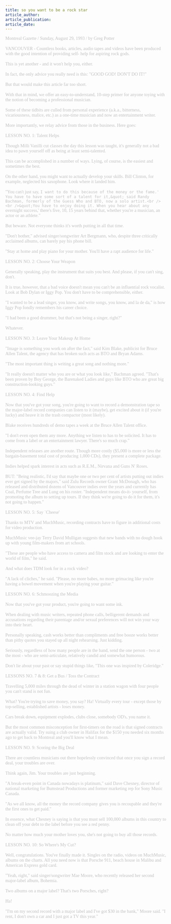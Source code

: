 ```yaml
---
title: so you want to be a rock star
article_author: 
article_publication: 
article_date: 
---
```

<span style="color: #c0c0c0"><span style="font-family: 'book antiqua', palatino">Montreal Gazette / Sunday, August 29, 1993 / by Greg Potter<br /><br />VANCOUVER - Countless books, articles, audio tapes and videos have been produced with the good intention of providing self- help for aspiring rock gods.<br /><br />This is yet another - and it won't help you, either.<br /><br />In fact, the only advice you really need is this: &quot;GOOD GOD! DON'T DO IT!&quot;<br /><br />But that would make this article far too short.<br /><br />With that in mind, we offer an easy-to-understand, 10-step primer for anyone toying with the notion of becoming a professional musician.<br /><br />Some of these tidbits are culled from personal experience (a.k.a., bitterness, vicariousness, malice, etc.) as a one-time musician and now an entertainment writer.<br /><br />More importantly, we relay advice from those in the business. Here goes:<br /><br />LESSON NO. 1: Talent Helps<br /><br />Though Milli Vanilli cut classes the day this lesson was taught, it's generally not a bad idea to pawn yourself off as being at least semi-talented.<br /><br />This can be accomplished in a number of ways. Lying, of course, is the easiest and sometimes the best.<br /><br />On the other hand, you might want to actually develop your skills. Bill Clinton, for example, neglected his saxophone. Look where it landed him.<br /><br />&quot;You can't just say, `I want to do this because of the money or the fame.' You have to have some sort of a talent for it,&quot; said Randy Bachman, formerly of the Guess Who and BTO, now a solo artist.<br /><br />&quot;You have to enjoy doing it. When you hear about any `overnight success,' there's five, 10, 15 years behind that, whether you're a musician, an actor or an athlete.&quot;<br /><br />But beware. Not everyone thinks it's worth putting in all that time.<br /><br />&quot;Don't bother,&quot; advised singer/songwriter Art Bergmann, who, despite three critically acclaimed albums, can barely pay his phone bill.<br /><br />&quot;Stay at home and play piano for your mother. You'll have a rapt audience for life.&quot;<br /><br />LESSON NO. 2: Choose Your Weapon<br /><br />Generally speaking, play the instrument that suits you best. And please, if you can't sing, don't.<br /><br />It is true, however, that a bad voice doesn't mean you can't be an influential rock vocalist. Look at Bob Dylan or Iggy Pop. You don't have to be comprehensible, either.<br /><br />&quot;I wanted to be a lead singer, you know, and write songs, you know, and la de da,&quot; is how Iggy Pop fondly remembers his career choice.<br /><br />&quot;I had been a good drummer, but that's not being a singer, right?&quot;<br /><br />Whatever.<br /><br />LESSON NO. 3: Leave Your Makeup At Home<br /><br />&quot;Image is something you work on after the fact,&quot; said Kim Blake, publicist for Bruce Allen Talent, the agency that has broken such acts as BTO and Bryan Adams.<br /><br />&quot;The most important thing is writing a great song and nothing more.&quot;<br /><br />&quot;It really doesn't matter who you are or what you look like,&quot; Bachman agreed. &quot;That's been proven by Boy George, the Barenaked Ladies and guys like BTO who are great big construction-looking guys.&quot;<br /><br />LESSON NO. 4: Find Help<br /><br />Now that you've got your song, you're going to want to record a demonstration tape so the major-label record companies can listen to it (maybe), get excited about it (if you're lucky) and heave it in the trash compactor (most likely).<br /><br />Blake receives hundreds of demo tapes a week at the Bruce Allen Talent office.<br /><br />&quot;I don't even open them any more. Anything we listen to has to be solicited. It has to come from a label or an entertainment lawyer. There's so much crap.&quot;<br /><br />Independent releases are another route. Though more costly ($5,000 is more or less the bargain-basement total cost of producing 1,000 CDs), they present a complete package.<br /><br />Indies helped spark interest in acts such as R.E.M., Nirvana and Guns N' Roses.<br /><br />BUT: &quot;Being realistic, I'd say that maybe one or two per cent of artists putting out indies ever get signed by the majors,&quot; said Zulu Records owner Grant McDonagh, who has released and distributed dozens of Vancouver indies over the years and currently has Coal, Perfume Tree and Lung on his roster. &quot;Independent means do-it- yourself, from promoting the album to setting up tours. If they think we're going to do it for them, it's not going to happen.&quot;<br /><br />LESSON NO. 5: Say `Cheese'<br /><br />Thanks to MTV and MuchMusic, recording contracts have to figure in additional costs for video production.<br /><br />MuchMusic vee-jay Terry David Mulligan suggests that new bands with no dough hook up with young film-makers from art schools.<br /><br />&quot;These are people who have access to camera and film stock and are looking to enter the world of film,&quot; he said.<br /><br />And what does TDM look for in a rock video?<br /><br />&quot;A lack of cliches,&quot; he said. &quot;Please, no more babes, no more grimacing like you're having a bowel movement when you're playing your guitar.&quot;<br /><br />LESSON NO. 6: Schmoozing the Media<br /><br />Now that you've got your product, you're going to want some ink.<br /><br />When dealing with music writers, repeated phone calls, belligerent demands and accusations regarding their parentage and/or sexual preferences will not win your way into their heart.<br /><br />Personally speaking, cash works better than compliments and free booze works better than pithy quotes you stayed up all night rehearsing. Just kidding.<br /><br />Seriously, regardless of how many people are in the band, send the one person - two at the most - who are semi-articulate, relatively candid and somewhat humorous.<br /><br />Don't lie about your past or say stupid things like, &quot;This one was inspired by Coleridge.&quot;<br /><br />LESSONS NO. 7 &amp; 8: Get a Bus / Toss the Contract<br /><br />Travelling 5,000 miles through the dead of winter in a station wagon with four people you can't stand is not fun.<br /><br />What? You're trying to save money, you say? Ha! Virtually every tour - except those by top-selling, established artists - loses money.<br /><br />Cars break down, equipment explodes, clubs close, somebody OD's, you name it.<br /><br />But the most common misconception for first-timers on the road is that signed contracts are actually valid. Try suing a club owner in Halifax for the $150 you needed six months ago to get back to Montreal and you'll know what I mean.<br /><br />LESSON NO. 9: Scoring the Big Deal<br /><br />There are countless musicians out there hopelessly convinced that once you sign a record deal, your troubles are over.<br /><br />Think again, Jim. Your troubles are just beginning.<br /><br />&quot;A break-even point in Canada nowadays is platinum,&quot; said Dave Chesney, director of national marketing for Bumstead Productions and former marketing rep for Sony Music Canada.<br /><br />&quot;As we all know, all the money the record company gives you is recoupable and they're the first ones to get paid.&quot;<br /><br />In essence, what Chesney is saying is that you must sell 100,000 albums in this country to clean off your debt to the label before you see a red penny.<br /><br />No matter how much your mother loves you, she's not going to buy all those records.<br /><br />LESSON NO. 10: So Where's My Cut?<br /><br />Well, congratulations. You've finally made it. Singles on the radio, videos on MuchMusic, albums on the charts. All you need now is that Porsche 911, beach house in Malibu and American Express gold card.<br /><br />&quot;Yeah, right,&quot; said singer/songwriter Mae Moore, who recently released her second major-label album, Bohemia.<br /><br />Two albums on a major label? That's two Porsches, right?<br /><br />Ha!<br /><br />&quot;I'm on my second record with a major label and I've got $30 in the bank,&quot; Moore said. &quot;I rent, I don't own a car and I just got a TV this year.&quot;<br /></span></span>
